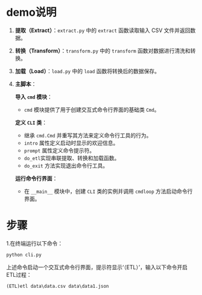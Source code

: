 # demo说明

1. **提取（Extract）**：`extract.py` 中的 `extract` 函数读取输入 CSV 文件并返回数据。

2. **转换（Transform）**：`transform.py` 中的 `transform` 函数对数据进行清洗和转换。

3. **加载（Load）**：`load.py` 中的 `load` 函数将转换后的数据保存。

4. **主脚本**：

   **导入 `cmd` 模块**：

   - `cmd` 模块提供了用于创建交互式命令行界面的基础类 `Cmd`。

   **定义 `CLI` 类**：

   - 继承 `cmd.Cmd` 并重写其方法来定义命令行工具的行为。
   - `intro` 属性定义启动时显示的欢迎信息。
   - `prompt` 属性定义命令提示符。
   - `do_etl`实现串联提取、转换和加载函数。
   - `do_exit` 方法实现退出命令行工具。

   **运行命令行界面**：

   - 在 `__main__` 模块中，创建 `CLI` 类的实例并调用 `cmdloop` 方法启动命令行界面。

# 步骤

1.在终端运行以下命令：

```bash
python cli.py
```

上述命令启动一个交互式命令行界面，提示符显示‘（ETL）’，输入以下命令开启ETL过程：

```
(ETL)etl data\data.csv data\data1.json
```

